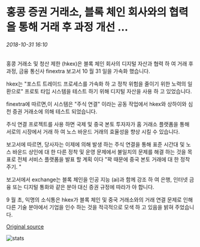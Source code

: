 # 홍콩 증권 거래소, 블록 체인 회사와의 협력을 통해 거래 후 과정 개선 ...

###### 2018-10-31 16:10

홍콩 거래소 및 청산 제한 (hkex)은 블록 체인 회사의 디지털 자산과 협력 하 여 거래 후 과정, 금융 통신사 finextra 보고서 10 월 31 일을 가속화 했습니다.

hkex는 "포스트 트레이드 프로세스를 가속화 하 고 정착 위험을 줄이기 위한 노력의 일환으로" 프로토 타입 시스템을 테스트 하기 위해 디지털 자산을 사용 하 고 있었습니다.

finextra에 따르면,이 시스템은 "주식 연결" 이라는 공동 작업에서 hkex와 상하이와 심천 증권 거래소에 의해 테스트 되었습니다.

주식 연결 프로젝트를 사용 하면 국제 및 중국 본토 투자자가 홈 거래소 플랫폼을 통해 서로의 시장에서 거래 하 여 노스 바운드 거래의 효율성을 향상 시킬 수 있습니다.

보고서에 따르면, 당사자는 이제에 의해 발생 하는 주식 연결을 통해 표준 시간대 및 노스 바운드 상인에 대 한 다른 정착 및 운영 문제에서 불일치의 문제를 해결 하는 것을 목표로 전체 서비스 플랫폼을 발표 할 계획 이다 "꽉 때문에 중국 본토 거래에 대 한 정착 주기. "

보고서에서 exchange는 블록 체인을 인공 지능 (ai)과 함께 강조 하 여 은행, 인터넷 금융 또는 디지털 통화와 같은 분야 대신 증권 규정에 따라가 야 합니다.

9 월 초, 익명의 소식통은 hkex가 블록 체인 및 중국 거래소와의 거래 연결 문제로 인해 다른 기술 분야에서 기업을 인수 하는 것을 적극적으로 모색 하 고 있음을 밝혀 주었습니다.

[Original source](https://cointelegraph.com/news/hong-kong-stock-exchange-partners-with-blockchain-firm-to-improve-post-trade-process)

![stats](https://c.statcounter.com/11760860/0/a89fa40b/1/ "stats")